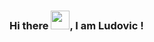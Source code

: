 ### Hi there <img src="https://raw.githubusercontent.com/MartinHeinz/MartinHeinz/master/wave.gif" width="30px">, I am Ludovic !


<!--
**LudovicGendre/LudovicGendre** is a ✨ _special_ ✨ repository because its `README.md` (this file) appears on your GitHub profile.

Here are some ideas to get you started:

- 🔭 I’m currently working on ...
- 🌱 I’m currently learning ...
- 👯 I’m looking to collaborate on ...
- 🤔 I’m looking for help with ...
- 💬 Ask me about ...
- 📫 How to reach me: ...
- 😄 Pronouns: ...
- ⚡ Fun fact: ...
-->
